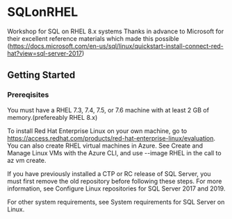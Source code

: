 # SQLonRHEL
Workshop for SQL on RHEL 8.x systems
Thanks in advance to Microsoft  for their excellent reference materials which made this possible
(https://docs.microsoft.com/en-us/sql/linux/quickstart-install-connect-red-hat?view=sql-server-2017)

## Getting Started

### Prereqisites
You must have a RHEL 7.3, 7.4, 7.5, or 7.6 machine with at least 2 GB of memory.(prefereably RHEL 8.x)

To install Red Hat Enterprise Linux on your own machine, go to https://access.redhat.com/products/red-hat-enterprise-linux/evaluation. You can also create RHEL virtual machines in Azure. See Create and Manage Linux VMs with the Azure CLI, and use --image RHEL in the call to az vm create.

If you have previously installed a CTP or RC release of SQL Server, you must first remove the old repository before following these steps. For more information, see Configure Linux repositories for SQL Server 2017 and 2019.

For other system requirements, see System requirements for SQL Server on Linux.
